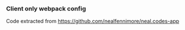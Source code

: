 ### Client only webpack config

Code extracted from https://github.com/nealfennimore/neal.codes-app
